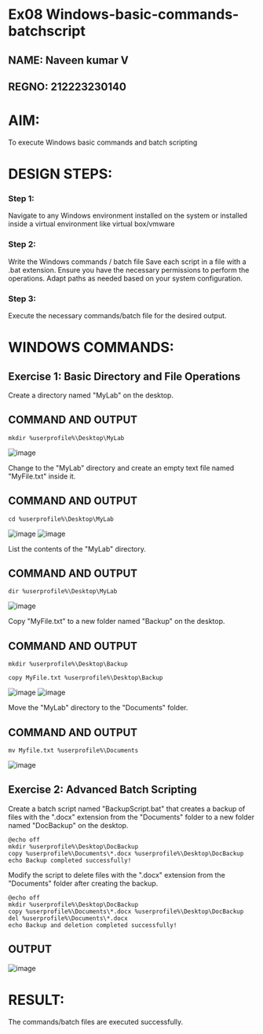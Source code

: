 # Ex08 Windows-basic-commands-batchscript
## NAME: Naveen kumar V
## REGNO: 212223230140
# AIM:
To execute Windows basic commands and batch scripting

# DESIGN STEPS:
### Step 1:
Navigate to any Windows environment installed on the system or installed inside a virtual environment like virtual box/vmware 
### Step 2:
Write the Windows commands / batch file
Save each script in a file with a .bat extension.
Ensure you have the necessary permissions to perform the operations.
Adapt paths as needed based on your system configuration.
### Step 3:
Execute the necessary commands/batch file for the desired output. 

# WINDOWS COMMANDS:
## Exercise 1: Basic Directory and File Operations
Create a directory named "MyLab" on the desktop.

## COMMAND AND OUTPUT
```
mkdir %userprofile%\Desktop\MyLab
```
![image](https://github.com/user-attachments/assets/273cd6dc-d4e5-4894-8c8d-f348f3ba820a)

Change to the "MyLab" directory and create an empty text file named "MyFile.txt" inside it.

## COMMAND AND OUTPUT
```
cd %userprofile%\Desktop\MyLab
```
![image](https://github.com/user-attachments/assets/98ba2b43-f1a8-45d7-9049-1493cbd5e86b)
![image](https://github.com/user-attachments/assets/f7611b2b-5d55-405a-8c41-8886d57c866d)

List the contents of the "MyLab" directory.

## COMMAND AND OUTPUT
```
dir %userprofile%\Desktop\MyLab
```
![image](https://github.com/user-attachments/assets/9c2e7a90-b4f1-443d-ac7e-d72405b94cf1)

Copy "MyFile.txt" to a new folder named "Backup" on the desktop.

## COMMAND AND OUTPUT
```
mkdir %userprofile%\Desktop\Backup
```
```
copy MyFile.txt %userprofile%\Desktop\Backup
```
![image](https://github.com/user-attachments/assets/ca27f2a3-1bcb-45a4-8070-2612fccb62ec)
![image](https://github.com/user-attachments/assets/c8eb6788-a1cf-4a83-bda3-ffb8997d71ae)

Move the "MyLab" directory to the "Documents" folder.

## COMMAND AND OUTPUT
```
mv Myfile.txt %userprofile%\Documents
```
![image](https://github.com/user-attachments/assets/6c53690b-653f-48e3-9a8e-0bb5dd204f09)

## Exercise 2: Advanced Batch Scripting

Create a batch script named "BackupScript.bat" that creates a backup of files with the ".docx" extension from the "Documents" folder to a new folder named "DocBackup" on the desktop.
```
@echo off
mkdir %userprofile%\Desktop\DocBackup
copy %userprofile%\Documents\*.docx %userprofile%\Desktop\DocBackup
echo Backup completed successfully!
```
Modify the script to delete files with the ".docx" extension from the "Documents" folder after creating the backup.

```
@echo off
mkdir %userprofile%\Desktop\DocBackup
copy %userprofile%\Documents\*.docx %userprofile%\Desktop\DocBackup
del %userprofile%\Documents\*.docx
echo Backup and deletion completed successfully!

```
## OUTPUT
![image](https://github.com/user-attachments/assets/89d4a1ae-0207-40e3-b02c-6e03bd7d46d1)

# RESULT:
The commands/batch files are executed successfully.
